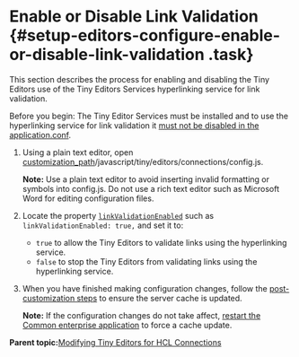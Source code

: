# Enable or Disable Link Validation {#setup-editors-configure-enable-or-disable-link-validation .task}

This section describes the process for enabling and disabling the Tiny Editors use of the Tiny Editors Services hyperlinking service for link validation.

Before you begin: The Tiny Editor Services must be installed and to use the hyperlinking service for link validation it [must not be disabled in the application.conf](r_application-conf.md#link-checking.enabled).

1.  Using a plain text editor, open [customization\_path](t_determine-customization-path.md)/javascript/tiny/editors/connections/config.js.

    **Note:** Use a plain text editor to avoid inserting invalid formatting or symbols into config.js. Do not use a rich text editor such as Microsoft Word for editing configuration files.

2.  Locate the property [`linkValidationEnabled`](r_config-js-sample.md#linkValidationEnabled) such as `linkValidationEnabled: true,` and set it to:

    -   `true` to allow the Tiny Editors to validate links using the hyperlinking service.
    -   `false` to stop the Tiny Editors from validating links using the hyperlinking service.
3.  When you have finished making configuration changes, follow the [post-customization steps](https://help.hcltechsw.com/connections/v6/admin/customize/t_admin_common_customize_postreq.html) to ensure the server cache is updated.

    **Note:** If the configuration changes do not take affect, [restart the Common enterprise application](t_restart-common-app.md) to force a cache update.


**Parent topic:**[Modifying Tiny Editors for HCL Connections](t_02-modify_00-summary.md)

